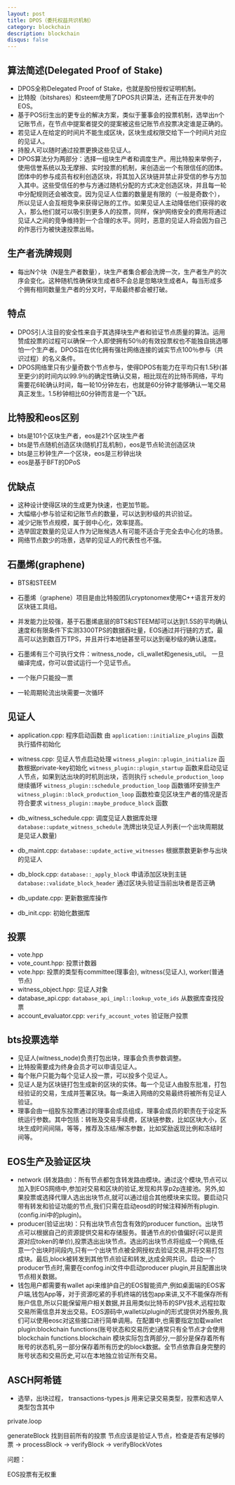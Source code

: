 ```yaml
---
layout: post
title: DPOS（委托权益共识机制）
category: blockchain
description: blockchain
disqus: false
---
```


## 算法简述(Delegated Proof of Stake)
* DPOS全称Delegated Proof of Stake，也就是股份授权证明机制。
* 比特股（bitshares）和steem使用了DPOS共识算法，还有正在开发中的EOS。
* 基于POS衍生出的更专业的解决方案，类似于董事会的投票机制，选举出n个记账节点，在节点中提案者提交的提案被这些记账节点投票决定谁是正确的。
* 若见证人在给定的时间片不能生成区块，区块生成权限交给下一个时间片对应的见证人。
* 持股人可以随时通过投票更换这些见证人。
* DPOS算法分为两部分：选择一组块生产者和调度生产。用比特股来举例子，使用信誉系统以及无摩擦、实时投票的机制，来创造出一个有限信任的团体。团体中的参与成员有权利创造区块，将其加入区块链并禁止非受信的参与方加入其中。这些受信任的参与方通过随机分配的方式决定创造区块，并且每一轮中分配规则还会被改变。因为见证人位置的数量是有限的（一般是奇数个），所以见证人会互相竞争来获得记账的工作。如果见证人主动降低他们获得的收入，那么他们就可以吸引到更多人的投票，同样，保护网络安全的费用将通过见证人之间的竞争维持到一个合理的水平。同时，恶意的见证人将会因为自己的作恶行为被快速投票出局。


## 生产者洗牌规则
* 每出N个块（N是生产者数量），块生产者集合都会洗牌一次，生产者生产的次序会变化。这种随机性确保块生成者B不会总是忽略块生成者A，每当形成多个拥有相同数量生产者的分叉时，平局最终都会被打破。


## 特点
* DPOS引人注目的安全性来自于其选择块生产者和验证节点质量的算法。运用赞成投票的过程可以确保一个人即使拥有50％的有效投票权也不能独自挑选哪怕一个生产者。DPOS旨在优化拥有强壮网络连接的诚实节点100％参与（共识过程）的名义条件。
* DPOS网络里只有少量奇数个节点参与，使得DPOS有能力在平均只有1.5秒(甚至更少)的时间内以99.9％的确定性确认交易，相比现在的比特币网络，平均需要花6轮确认时间，每一轮10分钟左右，也就是60分钟才能够确认一笔交易真正发生。1.5秒钟相比60分钟而言是一个飞跃。


## 比特股和eos区别
* bts是101个区块生产者，eos是21个区块生产者
* bts是节点随机创造区块(随机打乱机制)，eos是节点轮流创造区块
* bts是三秒钟生产一个区块，eos是三秒钟出块
* eos是基于BFT的DPoS


## 优缺点
* 这种设计使得区块的生成更为快速，也更加节能。
* 大幅缩小参与验证和记账节点的数量，可以达到秒级的共识验证。
* 减少记账节点规模，属于弱中心化，效率提高。
* 选举固定数量的见证人作为记账候选人有可能不适合于完全去中心化的场景。
* 网络节点数少的场景，选举的见证人的代表性也不强。












## 石墨烯(graphene)
* BTS和STEEM
* 石墨烯（graphene）项目是由比特股团队cryptonomex使用C++语言开发的区块链工具组。
* 并发能力比较强，基于石墨烯底层的BTS和STEEM却可以达到1.5S的平均确认速度和有限条件下实测3300TPS的数据吞吐量，EOS通过并行链的方式，最高可以达到数百万TPS，并且并行本地链甚至可以达到毫秒级的确认速度。
* 石墨烯有三个可执行文件：witness_node，cli_wallet和genesis_util。 一旦编译完成，你可以尝试运行一个见证节点。


* 一个账户只能投一票
* 一轮周期轮流出块需要一次循环


## 见证人
* application.cpp: 程序启动函数
由 `application::initialize_plugins` 函数执行插件初始化

* witness.cpp: 见证人节点启动处理
`witness_plugin::plugin_initialize` 函数根据private-key初始化
`witness_plugin::plugin_startup` 函数来启动见证人节点，如果到达出块的时机则出块，否则执行 `schedule_production_loop` 继续循环
`witness_plugin::schedule_production_loop` 函数循环安排生产
`witness_plugin::block_production_loop` 函数检查见区块生产者的情况是否符合要求
`witness_plugin::maybe_produce_block` 函数

* db_witness_schedule.cpp: 调度见证人数据库处理
`database::update_witness_schedule` 洗牌出块见证人列表(一个出块周期就是见证人数量)

* db_maint.cpp: 
`database::update_active_witnesses` 根据票数更新参与出块的见证人

* db_block.cpp: 
`database::_apply_block` 申请添加区块到主链
`database::validate_block_header` 通过区块头验证当前出块者是否正确

* db_update.cpp: 更新数据库操作

* db_init.cpp: 初始化数据库


## 投票
* vote.hpp
* vote_count.hpp: 投票计数器
* vote.hpp: 投票的类型有committee(理事会), witness(见证人), worker(普通节点)
* witness_object.hpp: 见证人对象
* database_api.cpp: `database_api_impl::lookup_vote_ids` 从数据库查找投票
* account_evaluator.cpp: `verify_account_votes` 验证账户投票








## bts投票选举
* 见证人(witness_node)负责打包出块，理事会负责参数调整。
* 比特股需要成为终身会员才可以申请见证人。
* 每个账户只能为每个见证人投一票，可以投多个见证人。
* 见证人是为区块链打包生成新的区块的实体。每一个见证人由股东批准，打包经验证的交易，生成并签署区块。每一条进入网络的交易最终将被所有见证人验证。
* 理事会由一组股东投票通过的理事会成员组成，理事会成员的职责在于设定系统运行参数。其中包括：转账及交易手续费，区块链参数，比如区块大小，区块生成时间间隔，等等，推荐及冻结/解冻参数，比如奖励返现比例和冻结时间等。



## EOS生产及验证区块
* network (转发路由)：所有节点都包含转发路由模块。通过这个模块,节点可以加入到EOS网络中,参加对交易和区块的验证,发现和共享p2p连接池。另外,如果投票或选择代理人选出出块节点,就可以通过组合其他模块来实现。要启动只带有转发和验证功能的节点,我们只需在启动eosd的时候注释掉所有plugin.(config.ini中的plugin)。
* producer(验证出块)：只有出块节点包含有效的producer function。出块节点可以根据自己的资源提供交易和存储服务。普通节点的价值偏好(可以是资源对应token的单价),投票选出出块节点。选出的出块节点将组成一个网络,任意一个出块时间段内,只有一个出块节点被全网授权去验证交易,并将交易打包成块。最后,block被转发到其他节点验证和转发,达成全网共识。启动一个producer节点时,需要在confog.ini文件中启动producer plugin,并且配置出块节点相关数据。
* 钱包用户都需要有wallet api来维护自己的EOS智能资产,例如桌面端的EOS客户端,钱包App等，对于资源吃紧的手机终端的钱包app来讲,又不不能保存所有账户信息,所以只能保留用户相关数据,并且用类似比特币的SPV技术,远程拉取交易所需信息并发出交易。EOS源码中,wallet以plugin的形式提供对外服务,我们可以使用eosc对这些接口进行简单调用。在配置中,也需要指定加载wallet plugin:blockchain functions(账号状态和交易历史)通常只有全节点才会使用blockchain functions.blockchain 模块实际包含两部分,一部分是保存着所有账号的状态机,另一部分保存着所有历史的block数据。全节点依靠自身完整的账号状态和交易历史,可以在本地独立验证所有交易。




## ASCH阿希链
* 选举，出块过程，
transactions-types.js 用来记录交易类型，投票和选举人类型包含其中

private.loop

generateBlock 
找到目前所有的投票
节点应该是验证人节点，检查是否有足够的票
-> processBlock -> verifyBlock -> verifyBlockVotes




问题：

EOS投票有无权重







